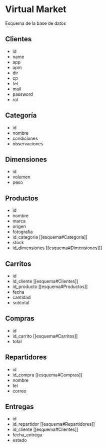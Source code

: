 # Virtual Market
Esquema de la base de datos

## Clientes
- id
- name
- app
- apm
- dir
- cp
- tel
- mail
- password
- rol

## Categoría
- id
- nombre
- condiciones
- observaciones

## Dimensiones
- id
- volumen
- peso

## Productos
- id
- nombre
- marca
- origen
- fotografia
- id_categoria [[esquema#Categoría]]
- stock
- id_dimensiones [[esquema#Dimensiones]]]

## Carritos
- id
- id_cliente [[esquema#Clientes]]
- id_producto [[esquema#Productos]]
- fecha
- cantidad
- subtotal

## Compras
- id
- id_carrito [[esquema#Carritos]]
- total

## Repartidores
- id
- id_compra [[esquema#Compras]]
- nombre
- tel
- correo

## Entregas
- id
- id_repartidor [[esquema#Repartidores]]
- id_cliente [[esquema#Clientes]]
- fecha_entrega
- estado
